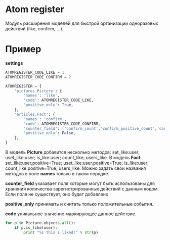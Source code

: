 Atom register
=============

Модуль расширения моделей для быстрой организации одноразовых
действий (like, confirm, ...).


Пример
======

 **settings**
 
```python
ATOMREGISTER_CODE_LIKE = 1
ATOMREGISTER_CODE_CONFIRM = 2

ATOMREGISTER = {
    'pictures.Picture': {
        'names': 'like',
        'code': ATOMREGISTER_CODE_LIKE,
        'positive_only': True,
    },
    'articles.Fact': {
        'names': 'confirm',
        'code': ATOMREGISTER_CODE_CONFIRM,
        'counter_field': ['confirm_count','confirm_positive_count','confirm_negative_count'],
        'positive_only': False,
    },
}
```

В модель **Picture** добавится несколько методов: set_like:user;   uset_like:user;   is_like:user;   count_like;   users_like.
В модель **Fact**: set_like:user,positive=True;   uset_like:user,positive=True;   is_like:user;   count_like:positive=True;   users_like.
Можно задать свои названия методов в поле **names** только в таком порядке.

**counter_field** указавает поля которые могут быть использованы для хранения количества
зарегистрированных действий с данным кодом. Если поля не существует, оно будет добавлено.

**positive_only** принимать и считать только положительные события.

**code** уникальное значение маркирующее данное действие.

```python
for p in Picture.objects.all():
    if p.is_like(user):
        print "%s this s liked!" % str(p)
```
